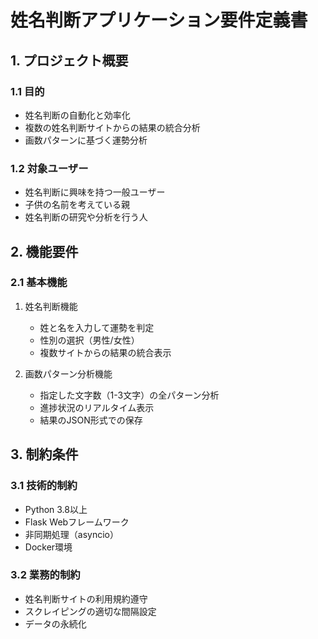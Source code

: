 # 姓名判断アプリケーション要件定義書

## 1. プロジェクト概要

### 1.1 目的
- 姓名判断の自動化と効率化
- 複数の姓名判断サイトからの結果の統合分析
- 画数パターンに基づく運勢分析

### 1.2 対象ユーザー
- 姓名判断に興味を持つ一般ユーザー
- 子供の名前を考えている親
- 姓名判断の研究や分析を行う人

## 2. 機能要件

### 2.1 基本機能
1. 姓名判断機能
   - 姓と名を入力して運勢を判定
   - 性別の選択（男性/女性）
   - 複数サイトからの結果の統合表示

2. 画数パターン分析機能
   - 指定した文字数（1-3文字）の全パターン分析
   - 進捗状況のリアルタイム表示
   - 結果のJSON形式での保存

## 3. 制約条件

### 3.1 技術的制約
- Python 3.8以上
- Flask Webフレームワーク
- 非同期処理（asyncio）
- Docker環境

### 3.2 業務的制約
- 姓名判断サイトの利用規約遵守
- スクレイピングの適切な間隔設定
- データの永続化
